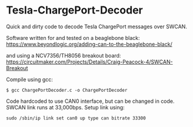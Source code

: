 # Tesla-ChargePort-Decoder

Quick and dirty code to decode Tesla ChargePort messages over SWCAN. 

Software written for and tested on a beaglebone black: 
https://www.beyondlogic.org/adding-can-to-the-beaglebone-black/

and using a NCV7356/TH8056 breakout board: 
https://circuitmaker.com/Projects/Details/Craig-Peacock-4/SWCAN-Breakout

Compile using gcc:
````
$ gcc ChargePortDecoder.c -o ChargePortDecoder
````
Code hardcoded to use CAN0 interface, but can be changed in code. SWCAN link runs at 33,000bps. Setup link using: 
````
sudo /sbin/ip link set can0 up type can bitrate 33300
````
